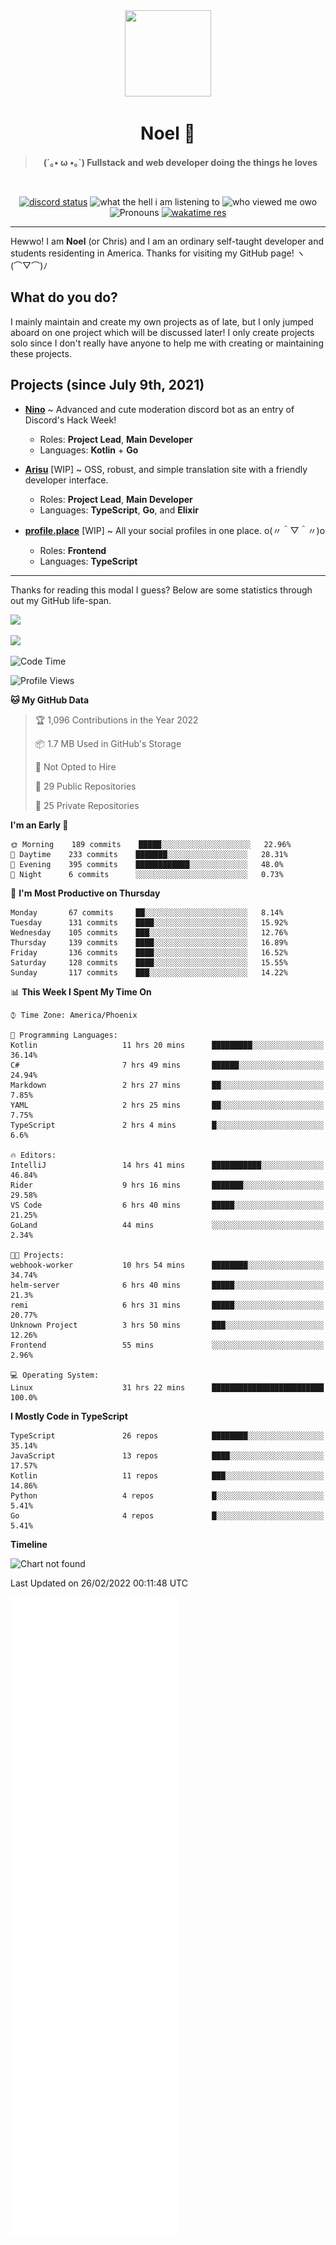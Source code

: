 <div align='center'>
  <div align='center'>
    <img
      src='https://cdn.floofy.dev/art/icons/icon_cinnamonserval.png'
      width='138'
      height='138'
    />
  </div>
  <h1>Noel 🐾</h1>
  <blockquote><strong>(´｡• ω •｡`) Fullstack and web developer doing the things he loves</strong></blockquote>

  <br />

  <a href='https://discord.com/users/280158289667555328' target='_blank'><img alt="discord status" src="https://dev.discordprofiles.me/badge/status/280158289667555328" /></a>
  <img alt="what the hell i am listening to" src="https://dev.discordprofiles.me/badge/spotify/280158289667555328" />
  <img alt="who viewed me owo" src="https://komarev.com/ghpvc/?username=auguwu" />
  <img alt='Pronouns' src='https://img.shields.io/endpoint?url=https://pronoundb.org/shields/6004d014406af11e4593a013' />
  <a href="https://wakatime.com/@auguwu" target='_blank'>
    <img alt='wakatime res' src='https://wakatime.com/badge/user/89736485-42ec-4c0f-a2f3-481db74514dc.svg' />
  </a>
</div>

<hr />

Hewwo! I am **Noel** (or Chris) and I am an ordinary self-taught developer and students residenting in America. Thanks for visiting my GitHub page! ヽ(⌒▽⌒)ﾉ

## What do you do?
I mainly maintain and create my own projects as of late, but I only jumped aboard on one project which will be discussed later! I only create projects
solo since I don't really have anyone to help me with creating or maintaining these projects.

## Projects (since July 9th, 2021)
- [**Nino**](https://nino.sh) ~ Advanced and cute moderation discord bot as an entry of Discord's Hack Week!
  - Roles: **Project Lead**, **Main Developer**
  - Languages: **Kotlin** + **Go**

- [**Arisu**](https://arisu.land) [WIP] ~ OSS, robust, and simple translation site with a friendly developer interface.
  - Roles: **Project Lead**, **Main Developer**
  - Languages: **TypeScript**, **Go**, and **Elixir**

- [**profile.place**](https://profile.place) [WIP] ~ All your social profiles in one place. o(〃＾▽＾〃)o
  - Roles: **Frontend**
  - Languages: **TypeScript**

---

Thanks for reading this modal I guess? Below are some statistics through out my GitHub life-span.

![](https://github-readme-stats.vercel.app/api?username=auguwu&count_private=true&show_icons=true&theme=gruvbox)

![](https://github-readme-stats.vercel.app/api/top-langs/?username=auguwu&layout=compact&theme=gruvbox)

<!--START_SECTION:waka-->
![Code Time](http://img.shields.io/badge/Code%20Time-2%2C772%20hrs%2043%20mins-blue)

![Profile Views](http://img.shields.io/badge/Profile%20Views-74-blue)

**🐱 My GitHub Data** 

> 🏆 1,096 Contributions in the Year 2022
 > 
> 📦 1.7 MB Used in GitHub's Storage 
 > 
> 🚫 Not Opted to Hire
 > 
> 📜 29 Public Repositories 
 > 
> 🔑 25 Private Repositories  
 > 
**I'm an Early 🐤** 

```text
🌞 Morning    189 commits    █████░░░░░░░░░░░░░░░░░░░░   22.96% 
🌆 Daytime    233 commits    ███████░░░░░░░░░░░░░░░░░░   28.31% 
🌃 Evening    395 commits    ████████████░░░░░░░░░░░░░   48.0% 
🌙 Night      6 commits      ░░░░░░░░░░░░░░░░░░░░░░░░░   0.73%

```
📅 **I'm Most Productive on Thursday** 

```text
Monday       67 commits     ██░░░░░░░░░░░░░░░░░░░░░░░   8.14% 
Tuesday      131 commits    ████░░░░░░░░░░░░░░░░░░░░░   15.92% 
Wednesday    105 commits    ███░░░░░░░░░░░░░░░░░░░░░░   12.76% 
Thursday     139 commits    ████░░░░░░░░░░░░░░░░░░░░░   16.89% 
Friday       136 commits    ████░░░░░░░░░░░░░░░░░░░░░   16.52% 
Saturday     128 commits    ████░░░░░░░░░░░░░░░░░░░░░   15.55% 
Sunday       117 commits    ███░░░░░░░░░░░░░░░░░░░░░░   14.22%

```


📊 **This Week I Spent My Time On** 

```text
⌚︎ Time Zone: America/Phoenix

💬 Programming Languages: 
Kotlin                   11 hrs 20 mins      █████████░░░░░░░░░░░░░░░░   36.14% 
C#                       7 hrs 49 mins       ██████░░░░░░░░░░░░░░░░░░░   24.94% 
Markdown                 2 hrs 27 mins       ██░░░░░░░░░░░░░░░░░░░░░░░   7.85% 
YAML                     2 hrs 25 mins       ██░░░░░░░░░░░░░░░░░░░░░░░   7.75% 
TypeScript               2 hrs 4 mins        █░░░░░░░░░░░░░░░░░░░░░░░░   6.6%

🔥 Editors: 
IntelliJ                 14 hrs 41 mins      ███████████░░░░░░░░░░░░░░   46.84% 
Rider                    9 hrs 16 mins       ███████░░░░░░░░░░░░░░░░░░   29.58% 
VS Code                  6 hrs 40 mins       █████░░░░░░░░░░░░░░░░░░░░   21.25% 
GoLand                   44 mins             ░░░░░░░░░░░░░░░░░░░░░░░░░   2.34%

🐱‍💻 Projects: 
webhook-worker           10 hrs 54 mins      ████████░░░░░░░░░░░░░░░░░   34.74% 
helm-server              6 hrs 40 mins       █████░░░░░░░░░░░░░░░░░░░░   21.3% 
remi                     6 hrs 31 mins       █████░░░░░░░░░░░░░░░░░░░░   20.77% 
Unknown Project          3 hrs 50 mins       ███░░░░░░░░░░░░░░░░░░░░░░   12.26% 
Frontend                 55 mins             ░░░░░░░░░░░░░░░░░░░░░░░░░   2.96%

💻 Operating System: 
Linux                    31 hrs 22 mins      █████████████████████████   100.0%

```

**I Mostly Code in TypeScript** 

```text
TypeScript               26 repos            ████████░░░░░░░░░░░░░░░░░   35.14% 
JavaScript               13 repos            ████░░░░░░░░░░░░░░░░░░░░░   17.57% 
Kotlin                   11 repos            ███░░░░░░░░░░░░░░░░░░░░░░   14.86% 
Python                   4 repos             █░░░░░░░░░░░░░░░░░░░░░░░░   5.41% 
Go                       4 repos             █░░░░░░░░░░░░░░░░░░░░░░░░   5.41%

```


**Timeline**

![Chart not found](https://raw.githubusercontent.com/auguwu/auguwu/master/charts/bar_graph.png) 


 Last Updated on 26/02/2022 00:11:48 UTC
<!--END_SECTION:waka-->

![](./github-metrics.svg)
